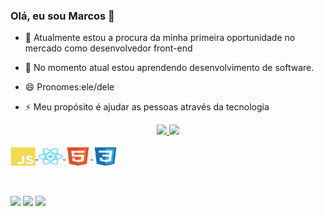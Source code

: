 
  ### Olá, eu sou Marcos  👋

- 🔭 Atualmente estou a procura da minha primeira oportunidade no mercado  como desenvolvedor front-end

- 📖 No momento atual estou  aprendendo desenvolvimento de software.

- 😄 Pronomes:ele/dele

- ⚡ Meu propósito é ajudar as pessoas através da tecnologia

<div align="center">

  <a href="https://github.com/marcosccolla">

  <img height="160em" src="https://github-readme-stats.vercel.app/api?username=marcoscolla&show_icons=true&theme=dracula&include_all_commits=true&count_private=true"/>

  <img height="160em" src="https://github-readme-stats.vercel.app/api/top-langs/?username=marcosccolla&layout=compact&langs_count=7&theme=dracula"/>

</div>

  <div style="display: inline_block"><br>
  <img align="center" alt="Rafa-Js" height="30" width="40" src="https://raw.githubusercontent.com/devicons/devicon/master/icons/javascript/javascript-plain.svg">
  <img align="center" alt="Rafa-React" height="30" width="40" src="https://raw.githubusercontent.com/devicons/devicon/master/icons/react/react-original.svg">
  <img align="center" alt="Rafa-HTML" height="30" width="40" src="https://raw.githubusercontent.com/devicons/devicon/master/icons/html5/html5-original.svg">
  <img align="center" alt="Rafa-CSS" height="30" width="40" src="https://raw.githubusercontent.com/devicons/devicon/master/icons/css3/css3-original.svg">
  
  
 <br>
  <br>
  <br>
<div> 

 <a href="https://discord.com/channels/@me" target="_blank"><img src="https://img.shields.io/badge/Discord-7289DA?style=for-the-badge&logo=discord&logoColor=white" target="_blank"></a> 
  <a href = "marcoscolla298@gmail.com"><img src="https://img.shields.io/badge/-Gmail-%23333?style=for-the-badge&logo=gmail&logoColor=white" target="_blank"></a>
  <a href="https://www.linkedin.com/in/marcos-colla-front-end-react-js/" target="_blank"><img src="https://img.shields.io/badge/-LinkedIn-%230077B5?style=for-the-badge&logo=linkedin&logoColor=white" target="_blank"></a> 
 

</div>


